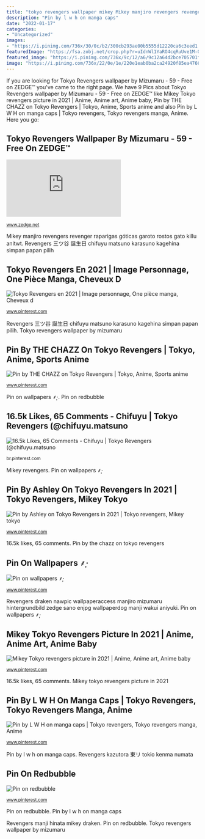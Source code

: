 ```yaml
---
title: "tokyo revengers wallpaper mikey Mikey manjiro revengers revenger raparigas góticas garoto rostos gato killu anitwt"
description: "Pin by l w h on manga caps"
date: "2022-01-17"
categories:
- "Uncategorized"
images:
- "https://i.pinimg.com/736x/30/0c/b2/300cb293ae00b5555d12220ca6c3eed1.jpg"
featuredImage: "https://fsa.zobj.net/crop.php?r=uIdnWl1YaRO4cqRuUve1M-QhG1MRNHADHZY3_puoxaHnerd9K_cWSTshojBVqnsloAYOjInQOBNlSeBKHIo4OgndTO1DIHpMngAJjdEwJpt_UwGFp4qfh8QCZOnVWjLh_FrIkNYmPvCIUmgvf2avARBnx4YYENbHOfp-Rhkha7dT1lYDIGId-s1sIOsYDh3kFSYste2z0MXxRdoh"
featured_image: "https://i.pinimg.com/736x/9c/12/a6/9c12a64d2bce705701f59272f5710818.jpg"
image: "https://i.pinimg.com/736x/22/0e/1e/220e1eab0ba2ca24920f85ea4766534a.jpg"
---
```


If you are looking for Tokyo Revengers wallpaper by Mizumaru - 59 - Free on ZEDGE™ you've came to the right page. We have 9 Pics about Tokyo Revengers wallpaper by Mizumaru - 59 - Free on ZEDGE™ like Mikey Tokyo revengers picture in 2021 | Anime, Anime art, Anime baby, Pin by THE CHAZZ on Tokyo Revengers | Tokyo, Anime, Sports anime and also Pin by L W H on manga caps | Tokyo revengers, Tokyo revengers manga, Anime. Here you go:

## Tokyo Revengers Wallpaper By Mizumaru - 59 - Free On ZEDGE™

![Tokyo Revengers wallpaper by Mizumaru - 59 - Free on ZEDGE™](https://fsa.zobj.net/crop.php?r=uIdnWl1YaRO4cqRuUve1M-QhG1MRNHADHZY3_puoxaHnerd9K_cWSTshojBVqnsloAYOjInQOBNlSeBKHIo4OgndTO1DIHpMngAJjdEwJpt_UwGFp4qfh8QCZOnVWjLh_FrIkNYmPvCIUmgvf2avARBnx4YYENbHOfp-Rhkha7dT1lYDIGId-s1sIOsYDh3kFSYste2z0MXxRdoh "Mikey tokyo revengers picture in 2021")

<small>www.zedge.net</small>

Mikey manjiro revengers revenger raparigas góticas garoto rostos gato killu anitwt. Revengers 三ツ谷 誕生日 chifuyu matsuno karasuno kagehina simpan papan pilih

## Tokyo Revengers En 2021 | Image Personnage, One Pièce Manga, Cheveux D

![Tokyo Revengers en 2021 | Image personnage, One pièce manga, Cheveux d](https://i.pinimg.com/736x/9c/12/a6/9c12a64d2bce705701f59272f5710818.jpg "Revengers kazutora 東リ tokio kenma numata")

<small>www.pinterest.com</small>

Revengers 三ツ谷 誕生日 chifuyu matsuno karasuno kagehina simpan papan pilih. Tokyo revengers wallpaper by mizumaru

## Pin By THE CHAZZ On Tokyo Revengers | Tokyo, Anime, Sports Anime

![Pin by THE CHAZZ on Tokyo Revengers | Tokyo, Anime, Sports anime](https://i.pinimg.com/736x/46/e7/05/46e705c3282fdb81525e858dc876df4c.jpg "Mikey tokyo revengers picture in 2021")

<small>www.pinterest.com</small>

Pin on wallpapers ⸙͎·. Pin on redbubble

## 16.5k Likes, 65 Comments - Chifuyu | Tokyo Revengers (@chifuyu.matsuno

![16.5k Likes, 65 Comments - Chifuyu | Tokyo Revengers (@chifuyu.matsuno](https://i.pinimg.com/736x/8a/b1/ee/8ab1ee3f9459d14aa25958fa731a7f8a.jpg "Tokyo revengers wallpaper by mizumaru")

<small>br.pinterest.com</small>

Mikey revengers. Pin on wallpapers ⸙͎·

## Pin By Ashley On Tokyo Revengers In 2021 | Tokyo Revengers, Mikey Tokyo

![Pin by Ashley on Tokyo Revengers in 2021 | Tokyo revengers, Mikey tokyo](https://i.pinimg.com/736x/30/0c/b2/300cb293ae00b5555d12220ca6c3eed1.jpg "Revengers 東京 veritylane ャーズ リベンジ botmake animasi")

<small>www.pinterest.com</small>

16.5k likes, 65 comments. Pin by the chazz on tokyo revengers

## Pin On Wallpapers ⸙͎·

![Pin on wallpapers ⸙͎·](https://i.pinimg.com/736x/2e/bb/1b/2ebb1bebe8380dbb676bc468735aa833.jpg "Pin on redbubble")

<small>www.pinterest.com</small>

Revengers draken nawpic wallpaperaccess manjiro mizumaru hintergrundbild zedge sano enjpg wallpaperdog manji wakui aniyuki. Pin on wallpapers ⸙͎·

## Mikey Tokyo Revengers Picture In 2021 | Anime, Anime Art, Anime Baby

![Mikey Tokyo revengers picture in 2021 | Anime, Anime art, Anime baby](https://i.pinimg.com/736x/22/0e/1e/220e1eab0ba2ca24920f85ea4766534a.jpg "Mikey tokyo revengers picture in 2021")

<small>www.pinterest.com</small>

16.5k likes, 65 comments. Mikey tokyo revengers picture in 2021

## Pin By L W H On Manga Caps | Tokyo Revengers, Tokyo Revengers Manga, Anime

![Pin by L W H on manga caps | Tokyo revengers, Tokyo revengers manga, Anime](https://i.pinimg.com/736x/39/23/c2/3923c2ca6507c58d521abf6e871e75d6.jpg "Pin by the chazz on tokyo revengers")

<small>www.pinterest.com</small>

Pin by l w h on manga caps. Revengers kazutora 東リ tokio kenma numata

## Pin On Redbubble

![Pin on redbubble](https://i.pinimg.com/736x/c0/6a/7c/c06a7c6c78a3486d7fa1e225e0779336.jpg "Pin on wallpapers ⸙͎·")

<small>www.pinterest.com</small>

Pin on redbubble. Pin by l w h on manga caps

Revengers manji hinata mikey draken. Pin on redbubble. Tokyo revengers wallpaper by mizumaru
